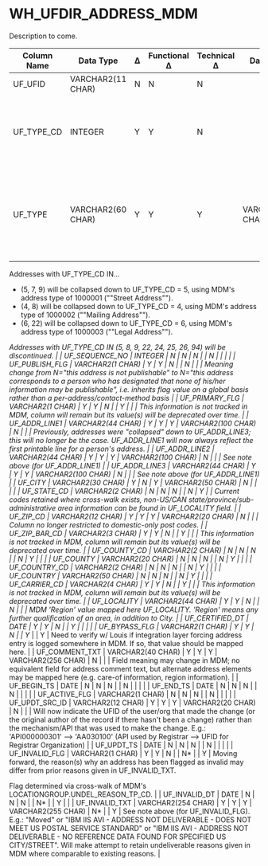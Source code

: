 # WH_UFDIR_ADDRESS_MDM

Description to come.


| Column Name                                                                                                       | Data Type          | Δ | Functional Δ | Technical Δ  | Data Type Δ        | To Deprecate | X-Walk | Verify Δ | Δ Notes                                                                                                                                                                                                                                                                                                                                          | 
|-------------------------------------------------------------------------------------------------------------------|--------------------|---|--------------|--------------|--------------------|--------------|--------|----------|--------------------------------------------------------------------------------------------------------------------------------------------------------------------------------------------------------------------------------------------------------------------------------------------------------------------------------------------------| 
| UF_UFID                                                                                                           | VARCHAR2(11 CHAR)  | N | N            | N            |                    | N            |        |          |                                                                                                                                                                                                                                                                                                                                                  | 
| UF_TYPE_CD                                                                                                        | INTEGER            | Y | Y            | N            |                    | N*           | Y      |          | New type codes may appear post-migration; all current type codes retained where cross-walk exists                                                                                                                                                                                                                                                | 
| UF_TYPE                                                                                                           | VARCHAR2(60 CHAR)  | Y | Y            | Y            | VARCHAR2(120 CHAR) | N*           | Y      | Y        | Addresses without data in any of {UF_ADDR_LINE1, UF_ADDR_LINE2, UF_ADDR_LINE3} will not be converted into MDM.                                                                                                                                                                               

Addresses with UF_TYPE_CD IN...
 - (5, 7, 9) will be collapsed down to UF_TYPE_CD = 5, using MDM's address type of 1000001 (""Street Address"").
 - (4, 8) will be collapsed down to UF_TYPE_CD = 4, using MDM's address type of 1000002 (""Mailing Address"").
 - (6, 22) will be collapsed down to UF_TYPE_CD = 6, using MDM's address type of 1000003 (""Legal Address"").
 
 *Addresses with UF_TYPE_CD IN (5, 8, 9, 22, 24, 25, 26, 94) will be discontinued.                              |
| UF_SEQUENCE_NO                                                                                                    | INTEGER            | N | N            | N            |                    | N            |        |          |                                                                                                                                                                                                                                                                                                                                                  | 
| UF_PUBLISH_FLG                                                                                                    | VARCHAR2(1 CHAR)   | Y | Y            | N            |                    | N            |        |          | Meaning change from N="this address is not publishable" to N="this address corresponds to a person who has designated that none of his/her information may be publishable", i.e. inherits flag value on a global basis rather than a per-address/contact-method basis                                                                            | 
| UF_PRIMARY_FLG                                                                                                    | VARCHAR2(1 CHAR)   | Y | Y            | N            |                    | Y            |        |          | This information is not tracked in MDM, column will remain but its value(s) will be deprecated over time.                                                                                                                                                                                                                                        | 
| UF_ADDR_LINE1                                                                                                     | VARCHAR2(44 CHAR)  | Y | Y            | Y            | VARCHAR2(100 CHAR) | N            |        |          | Previously, addresses were "collapsed" down to UF_ADDR_LINE3; this will no longer be the case. UF_ADDR_LINE1 will now always reflect the first printable line for a person's address.                                                                                                                                                            | 
| UF_ADDR_LINE2                                                                                                     | VARCHAR2(44 CHAR)  | Y | Y            | Y            | VARCHAR2(100 CHAR) | N            |        |          | See note above (for UF_ADDR_LINE1)                                                                                                                                                                                                                                                                                                               | 
| UF_ADDR_LINE3                                                                                                     | VARCHAR2(44 CHAR)  | Y | Y            | Y            | VARCHAR2(100 CHAR) | N            |        |          | See note above (for UF_ADDR_LINE1)                                                                                                                                                                                                                                                                                                               | 
| UF_CITY                                                                                                           | VARCHAR2(30 CHAR)  | Y | N            | Y            | VARCHAR2(50 CHAR)  | N            |        |          |                                                                                                                                                                                                                                                                                                                                                  | 
| UF_STATE_CD                                                                                                       | VARCHAR2(2 CHAR)   | N | N            | N            |                    | N            | Y      |          | Current codes retained where cross-walk exists, non-US/CAN state/province/sub-administrative area information can be found in UF_LOCALITY field.                                                                                                                                                                                                 | 
| UF_ZIP_CD                                                                                                         | VARCHAR2(12 CHAR)  | Y | Y            | Y            | VARCHAR2(20 CHAR)  | N            |        |          | Column no longer restricted to domestic-only post codes.                                                                                                                                                                                                                                                                                         | 
| UF_ZIP_BAR_CD                                                                                                     | VARCHAR2(3 CHAR)   | Y | Y            | N            |                    | Y            |        |          | This information is not tracked in MDM, column will remain but its value(s) will be deprecated over time.                                                                                                                                                                                                                                        | 
| UF_COUNTY_CD                                                                                                      | VARCHAR2(2 CHAR)   | N | N            | N            |                    | N            | Y      |          |                                                                                                                                                                                                                                                                                                                                                  | 
| UF_COUNTY                                                                                                         | VARCHAR2(20 CHAR)  | N | N            | N            |                    | N            | Y      |          |                                                                                                                                                                                                                                                                                                                                                  | 
| UF_COUNTRY_CD                                                                                                     | VARCHAR2(2 CHAR)   | N | N            | N            |                    | N            | Y      |          |                                                                                                                                                                                                                                                                                                                                                  | 
| UF_COUNTRY                                                                                                        | VARCHAR2(50 CHAR)  | N | N            | N            |                    | N            | Y      |          |                                                                                                                                                                                                                                                                                                                                                  | 
| UF_CARRIER_CD                                                                                                     | VARCHAR2(4 CHAR)   | Y | Y            | N            |                    | Y            |        |          | This information is not tracked in MDM, column will remain but its value(s) will be deprecated over time.                                                                                                                                                                                                                                        | 
| UF_LOCALITY                                                                                                       | VARCHAR2(44 CHAR)  | Y | Y            | N            |                    | N            |        |          | MDM 'Region' value mapped here UF_LOCALITY. 'Region' means any further qualification of an area, in addition to City.                                                                                                                                                                                                                            | 
| UF_CERTIFIED_DT                                                                                                   | DATE               | Y | Y            | N            |                    | Y            |        |          |                                                                                                                                                                                                                                                                                                                                                  | 
| UF_BYPASS_FLG                                                                                                     | VARCHAR2(1 CHAR)   | Y | Y            | N            |                    | Y*           |        | Y        | Need to verify w/ Louis if integration layer forcing address entry is logged somewhere in MDM. If so, that value should be mapped here.                                                                                                                                                                                                          | 
| UF_COMMENT_TXT                                                                                                    | VARCHAR2(40 CHAR)  | Y | Y            | Y            | VARCHAR2(256 CHAR) | N            |        |          | Field meaning may change in MDM; no equivalent field for address comment text, but alternate address elements may be mapped here (e.g. care-of information, region information).                                                                                                                                                                 | 
| UF_BEGIN_TS                                                                                                       | DATE               | N | N            | N            |                    | N            |        |          |                                                                                                                                                                                                                                                                                                                                                  | 
| UF_END_TS                                                                                                         | DATE               | N | N            | N            |                    | N            |        |          |                                                                                                                                                                                                                                                                                                                                                  | 
| UF_ACTIVE_FLG                                                                                                     | VARCHAR2(1 CHAR)   | N | N            | N            |                    | N            |        |          |                                                                                                                                                                                                                                                                                                                                                  | 
| UF_UPDT_SRC_ID                                                                                                    | VARCHAR2(12 CHAR)  | Y | Y            | Y            | VARCHAR2(20 CHAR)  | N            |        |          | Will now indicate the UFID of the user/org that made the change (or the original author of the record if there hasn't been a change) rather than the mechanism/API that was used to make the change. E.g.: 'API000000301' --> 'AA030100' (API used by Registrar --> UFID for Registrar Organization)                                             | 
| UF_UPDT_TS                                                                                                        | DATE               | N | N            | N            |                    | N            |        |          |                                                                                                                                                                                                                                                                                                                                                  | 
| UF_INVALID_FLG                                                                                                    | VARCHAR2(1 CHAR)   | Y | Y            | N            |                    | N*           |        | Y        | Moving forward, the reason(s) why an address has been flagged as invalid may differ from prior reasons given in UF_INVALID_TXT.

Flag determined via cross-walk of MDM's LOCATIONGROUP.UNDEL_REASON_TP_CD.                                        |
| UF_INVALID_DT                                                                                                     | DATE               | N | N            | N            |                    | N*           |        | Y        |                                                                                                                                                                                                                                                                                                                                                  | 
| UF_INVALID_TXT                                                                                                    | VARCHAR2(254 CHAR) | Y | Y            | Y            | VARCHAR2(255 CHAR) | N*           |        | Y        | See note above (for UF_INVALID_FLG). E.g.: "Moved" or "IBM IIS AVI - ADDRESS NOT DELIVERABLE - DOES NOT MEET US POSTAL SERVICE STANDARD" or "IBM IIS AVI - ADDRESS NOT DELIVERABLE - NO REFERENCE DATA FOUND FOR SPECIFIED US CITY/STREET". Will make attempt to retain undeliverable reasons given in MDM where comparable to existing reasons. | 
